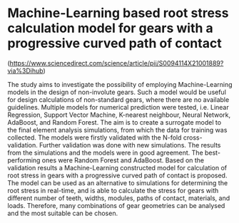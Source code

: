 # Machine-Learning based root stress calculation model for gears with a progressive curved path of contact

(https://www.sciencedirect.com/science/article/pii/S0094114X21001889?via%3Dihub)

The study aims to investigate the possibility of employing Machine-Learning models in the design of non-involute gears. Such a model would be useful for design calculations of non-standard gears, where there are no available guidelines. Multiple models for numerical prediction were tested, i.e. Linear Regression, Support Vector Machine, K-nearest neighbour, Neural Network, AdaBoost, and Random Forest. The aim is to create a surrogate model to the final element analysis simulations, from which the data for training was collected. The models were firstly validated with the N-fold cross-validation. Further validation was done with new simulations. The results from the simulations and the models were in good agreement. The best-performing ones were Random Forest and AdaBoost. Based on the validation results a Machine-Learning constructed model for calculation of root stress in gears with a progressive curved path of contact is proposed. The model can be used as an alternative to simulations for determining the root stress in real-time, and is able to calculate the stress for gears with different number of teeth, widths, modules, paths of contact, materials, and loads. Therefore, many combinations of gear geometries can be analysed and the most suitable can be chosen.
